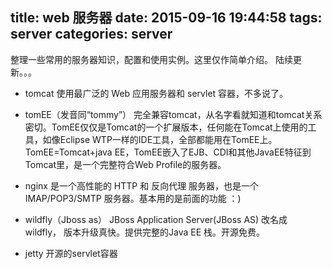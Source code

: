 title: web 服务器
date: 2015-09-16 19:44:58
tags: server
categories: server
---

整理一些常用的服务器知识，配置和使用实例。这里仅作简单介绍。
陆续更新。。。

* tomcat
使用最广泛的 Web 应用服务器和 servlet 容器，不多说了。

* tomEE（发音同“tommy”）
完全兼容tomcat，从名字看就知道和tomcat关系密切。TomEE仅仅是Tomcat的一个扩展版本，任何能在Tomcat上使用的工具，如像Eclipse WTP一样的IDE工具，全部都能用在TomEE上。 TomEE=Tomcat+java EE，TomEE嵌入了EJB、CDI和其他JavaEE特征到Tomcat里，是一个完整符合Web Profile的服务器。

* nginx
是一个高性能的 HTTP 和 反向代理 服务器，也是一个 IMAP/POP3/SMTP 服务器。基本用的是前面的功能 ：)


* wildfly（Jboss as）
JBoss Application Server(JBoss AS) 改名成 wildfly， 版本升级真快。提供完整的Java EE 栈。开源免费。

* jetty
开源的servlet容器